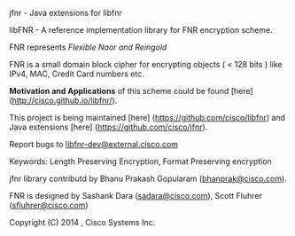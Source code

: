 
  jfnr -  Java extensions for libfnr
   
  libFNR - A reference implementation library for FNR encryption scheme.

  FNR represents *Flexible Naor and Reingold*

  FNR is a small domain block cipher for encrypting
    objects ( < 128 bits ) like IPv4, MAC, Credit Card numbers etc.

  **Motivation and Applications** of this scheme could be found [here]
        (http://cisco.github.io/libfnr/).

  This project is being maintained [here] (https://github.com/cisco/libfnr) and Java extensions [here] (https://github.com/cisco/jfnr).

  Report bugs to <libfnr-dev@external.cisco.com>

  Keywords: Length Preserving Encryption, Format Preserving encryption

  jfnr library contributd by Bhanu Prakash Gopularam (bhanprak@cisco.com).

  FNR is designed by
      Sashank Dara  (sadara@cisco.com),
      Scott Fluhrer (sfluhrer@cisco.com)

  Copyright (C) 2014 , Cisco Systems Inc.

